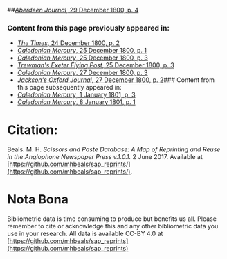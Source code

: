 ##[*Aberdeen Journal*, 29 December 1800, p. 4](https://mhbeals.github.io/sap_html/Aberdeen-Journal/Aberdeen-Journal-29-December-1800-p-4)

### Content from this page previously appeared in:
+ [*The Times*, 24 December 1800, p. 2](https://mhbeals.github.io/sap_html/The-Times/The-Times-24-December-1800-p-2)
+ [*Caledonian Mercury*, 25 December 1800, p. 1](https://mhbeals.github.io/sap_html/Caledonian-Mercury/Caledonian-Mercury-25-December-1800-p-1)
+ [*Caledonian Mercury*, 25 December 1800, p. 3](https://mhbeals.github.io/sap_html/Caledonian-Mercury/Caledonian-Mercury-25-December-1800-p-3)
+ [*Trewman's Exeter Flying Post*, 25 December 1800, p. 3](https://mhbeals.github.io/sap_html/Trewman's-Exeter-Flying-Post/Trewman's-Exeter-Flying-Post-25-December-1800-p-3)
+ [*Caledonian Mercury*, 27 December 1800, p. 3](https://mhbeals.github.io/sap_html/Caledonian-Mercury/Caledonian-Mercury-27-December-1800-p-3)
+ [*Jackson's Oxford Journal*, 27 December 1800, p. 2](https://mhbeals.github.io/sap_html/Jackson's-Oxford-Journal/Jackson's-Oxford-Journal-27-December-1800-p-2)### Content from this page subsequently appeared in:
+ [*Caledonian Mercury*, 1 January 1801, p. 3](https://mhbeals.github.io/sap_html/Caledonian-Mercury/Caledonian-Mercury-1-January-1801-p-3)
+ [*Caledonian Mercury*, 8 January 1801, p. 1](https://mhbeals.github.io/sap_html/Caledonian-Mercury/Caledonian-Mercury-8-January-1801-p-1)
                    
# Citation: 

Beals. M. H. *Scissors and Paste Database: A Map of Reprinting and Reuse in the Anglophone Newspaper Press v.1.0.1.* 2 June 2017. Available at [https://github.com/mhbeals/sap_reprints/](https://github.com/mhbeals/sap_reprints/). 
                    
# Nota Bona

Bibliometric data is time consuming to produce but benefits us all. Please remember to cite or acknowledge this and any other bibliometric data you use in your research. All data is available CC-BY 4.0 at [https://github.com/mhbeals/sap_reprints](https://github.com/mhbeals/sap_reprints)